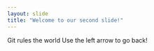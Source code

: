 ```yaml
---
layout: slide
title: "Welcome to our second slide!"
---
```

Git rules the world
Use the left arrow to go back!
